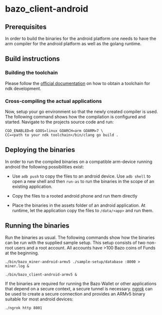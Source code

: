 # bazo_client-android


## Prerequisites
In order to build the binaries for the android platform one needs to have the arm compiler for the android platform as well as the golang runtime. 

## Build instructions

### Building the toolchain

Please follow the <a href="https://developer.android.com/ndk/guides/standalone_toolchain.html">official documentation</a> on how to obtain a toolchain for ndk development.

### Cross-compiling the actual applications

Now, setup your go environment so that the newly created compiler is used. The following command shows how the compilation is configured and started. Navigate to the projects source code and run:

```
CGO_ENABLED=0 GOOS=linux GOARCH=arm GOARM=7 \
CC=<path to your ndk toolchain>/bin/clang go build .
```

## Deploying the binaries

In order to run the compiled binaries on a compatible arm-device running android the following possibilities exist:

* Use `adb push` to copy the files to an android device. Use `adb shell` to open a new shell and then `run-as` to run the binaries in the scope of an existing application.

* Copy the files to a rooted android phone and run them directly

* Place the binaries in the assets folder of an android application. At runtime, let the application copy the files to `/data/<app>` and run them.

## Running the binaries

Run the binaries as usual. The following commands show how the binaries can be run with the supplied sample setup. This setup consists of two non-root users and a root account. All accounts have >100 Bazo coins of Funds at the beginning.

```
./bin/bazo_miner-android-armv5 ./sample-setup/database :8000 > miner.log &
```
```
./bin/bazo_client-android-armv5 &
```
If the binaries are required for running the Bazo Wallet or other applications that depend on a secure context, a secure tunnel is necessary. <a href="https://bin.equinox.io/c/4VmDzA7iaHb/ngrok-stable-linux-arm.zip">ngrok</a> can be used to create a secure connection and provides an ARMv5 binary suitable for most android devices:

`./ngrok http 8001`

